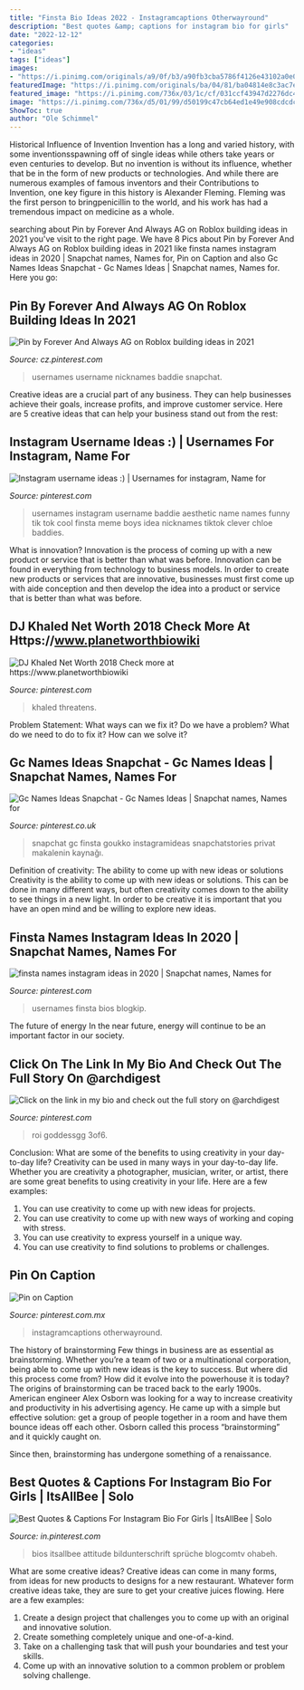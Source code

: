 ```yaml
---
title: "Finsta Bio Ideas 2022 - Instagramcaptions Otherwayround"
description: "Best quotes &amp; captions for instagram bio for girls"
date: "2022-12-12"
categories:
- "ideas"
tags: ["ideas"]
images:
- "https://i.pinimg.com/originals/a9/0f/b3/a90fb3cba5786f4126e43102a0e0c408.jpg"
featuredImage: "https://i.pinimg.com/originals/ba/04/81/ba04814e8c3ac7eed39cec72348758a8.jpg"
featured_image: "https://i.pinimg.com/736x/03/1c/cf/031ccf43947d2276dc4fc8f4c90c9642--direction-idea.jpg"
image: "https://i.pinimg.com/736x/d5/01/99/d50199c47cb64ed1e49e908cdcdcc95e.jpg"
ShowToc: true
author: "Ole Schimmel"
---
```



Historical Influence of Invention
Invention has a long and varied history, with some inventionsspawning off of single ideas while others take years or even centuries to develop. But no invention is without its influence, whether that be in the form of new products or technologies. And while there are numerous examples of famous inventors and their Contributions to Invention, one key figure in this history is Alexander Fleming. Fleming was the first person to bringpenicillin to the world, and his work has had a tremendous impact on medicine as a whole.

	

		
searching about Pin by Forever And Always AG on Roblox building ideas in 2021 you've visit to the right page. We have 8 Pics about Pin by Forever And Always AG on Roblox building ideas in 2021 like finsta names instagram ideas in 2020 | Snapchat names, Names for, Pin on Caption and also Gc Names Ideas Snapchat - Gc Names Ideas | Snapchat names, Names for. Here you go:
		
    
## Pin By Forever And Always AG On Roblox Building Ideas In 2021

<img loading=lazy src="https://i.pinimg.com/originals/ba/04/81/ba04814e8c3ac7eed39cec72348758a8.jpg" onerror="this.onerror=null;this.src='https://tse4.mm.bing.net/th?id=OIP.szzuUBZrsEviIvyaac-5BwHaNK&amp;pid=15.1';" alt="Pin by Forever And Always AG on Roblox building ideas in 2021">

_Source: cz.pinterest.com_

>usernames username nicknames baddie snapchat. 

	

Creative ideas are a crucial part of any business. They can help businesses achieve their goals, increase profits, and improve customer service. Here are 5 creative ideas that can help your business stand out from the rest:

    
## Instagram Username Ideas :) | Usernames For Instagram, Name For

<img loading=lazy src="https://i.pinimg.com/736x/03/1c/cf/031ccf43947d2276dc4fc8f4c90c9642--direction-idea.jpg" onerror="this.onerror=null;this.src='https://tse2.mm.bing.net/th?id=OIP.TP3hSI-k2PypjHnfHCWxCgHaLH&amp;pid=15.1';" alt="Instagram username ideas :) | Usernames for instagram, Name for">

_Source: pinterest.com_

>usernames instagram username baddie aesthetic name names funny tik tok cool finsta meme boys idea nicknames tiktok clever chloe baddies. 

	

What is innovation?
Innovation is the process of coming up with a new product or service that is better than what was before. Innovation can be found in everything from technology to business models. In order to create new products or services that are innovative, businesses must first come up with aide conception and then develop the idea into a product or service that is better than what was before.

    
## DJ Khaled Net Worth 2018 Check More At Https://www.planetworthbiowiki

<img loading=lazy src="https://i.pinimg.com/736x/21/93/10/2193107235c091473e8451781d41f6fb.jpg" onerror="this.onerror=null;this.src='https://tse4.mm.bing.net/th?id=OIP.hDi_rHxL7rpSKhqYHzWLqQHaEK&amp;pid=15.1';" alt="DJ Khaled Net Worth 2018 Check more at https://www.planetworthbiowiki">

_Source: pinterest.com_

>khaled threatens. 

	

Problem Statement: What ways can we fix it?
Do we have a problem?
What do we need to do to fix it?
How can we solve it?

    
## Gc Names Ideas Snapchat - Gc Names Ideas | Snapchat Names, Names For

<img loading=lazy src="https://i.pinimg.com/736x/59/b6/a7/59b6a77d74c5dab60d1801b2f409c6cc.jpg" onerror="this.onerror=null;this.src='https://tse3.mm.bing.net/th?id=OIP.Gq8XzjqI14CNjN3XqNhYjwHaQB&amp;pid=15.1';" alt="Gc Names Ideas Snapchat - Gc Names Ideas | Snapchat names, Names for">

_Source: pinterest.co.uk_

>snapchat gc finsta goukko instagramideas snapchatstories privat makalenin kaynağı. 

	

Definition of creativity: The ability to come up with new ideas or solutions
Creativity is the ability to come up with new ideas or solutions. This can be done in many different ways, but often creativity comes down to the ability to see things in a new light. In order to be creative it is important that you have an open mind and be willing to explore new ideas.

    
## Finsta Names Instagram Ideas In 2020 | Snapchat Names, Names For

<img loading=lazy src="https://i.pinimg.com/736x/49/39/e0/4939e013c2fa068f0b9367e36736281c.jpg" onerror="this.onerror=null;this.src='https://tse4.mm.bing.net/th?id=OIP.RI5gqBpdIUENhAh6YAmqTwHaMx&amp;pid=15.1';" alt="finsta names instagram ideas in 2020 | Snapchat names, Names for">

_Source: pinterest.com_

>usernames finsta bios blogkip. 

	

The future of energy
In the near future, energy will continue to be an important factor in our society.

    
## Click On The Link In My Bio And Check Out The Full Story On @archdigest

<img loading=lazy src="https://i.pinimg.com/originals/a9/0f/b3/a90fb3cba5786f4126e43102a0e0c408.jpg" onerror="this.onerror=null;this.src='https://tse3.mm.bing.net/th?id=OIP.-6He9LYaAAZLDL1lIvDL5gHaJQ&amp;pid=15.1';" alt="Click on the link in my bio and check out the full story on @archdigest">

_Source: pinterest.com_

>roi goddessgg 3of6. 

	

Conclusion: What are some of the benefits to using creativity in your day-to-day life?
Creativity can be used in many ways in your day-to-day life. Whether you are creativity a photographer, musician, writer, or artist, there are some great benefits to using creativity in your life. Here are a few examples:
1. You can use creativity to come up with new ideas for projects.
2. You can use creativity to come up with new ways of working and coping with stress.
3. You can use creativity to express yourself in a unique way.
4. You can use creativity to find solutions to problems or challenges.

    
## Pin On Caption

<img loading=lazy src="https://i.pinimg.com/736x/d5/01/99/d50199c47cb64ed1e49e908cdcdcc95e.jpg" onerror="this.onerror=null;this.src='https://tse1.mm.bing.net/th?id=OIP.8ZLBAMykPphgh6173y4oKgHaNK&amp;pid=15.1';" alt="Pin on Caption">

_Source: pinterest.com.mx_

>instagramcaptions otherwayround. 

	

The history of brainstorming
Few things in business are as essential as brainstorming. Whether you’re a team of two or a multinational corporation, being able to come up with new ideas is the key to success. But where did this process come from? How did it evolve into the powerhouse it is today?
The origins of brainstorming can be traced back to the early 1900s. American engineer Alex Osborn was looking for a way to increase creativity and productivity in his advertising agency. He came up with a simple but effective solution: get a group of people together in a room and have them bounce ideas off each other. Osborn called this process “brainstorming” and it quickly caught on.

Since then, brainstorming has undergone something of a renaissance.

    
## Best Quotes &amp; Captions For Instagram Bio For Girls | ItsAllBee | Solo

<img loading=lazy src="https://i.pinimg.com/736x/9b/1b/67/9b1b675dc6edeec7e1f9a1acc6b068b9.jpg" onerror="this.onerror=null;this.src='https://tse1.mm.bing.net/th?id=OIP.JrM0vvxetjyZH2bBuL8nCgHaLH&amp;pid=15.1';" alt="Best Quotes &amp; Captions For Instagram Bio For Girls | ItsAllBee | Solo">

_Source: in.pinterest.com_

>bios itsallbee attitude bildunterschrift sprüche blogcomtv ohabeh. 

	

What are some creative ideas?
Creative ideas can come in many forms, from ideas for new products to designs for a new restaurant. Whatever form creative ideas take, they are sure to get your creative juices flowing. Here are a few examples: 
1. Create a design project that challenges you to come up with an original and innovative solution.
2. Create something completely unique and one-of-a-kind.
3. Take on a challenging task that will push your boundaries and test your skills.
4. Come up with an innovative solution to a common problem or problem solving challenge.

